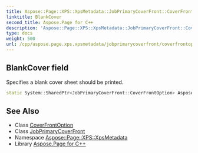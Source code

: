 ```yaml
---
title: Aspose::Page::XPS::XpsMetadata::JobPrimaryCoverFront::CoverFrontOption::BlankCover field
linktitle: BlankCover
second_title: Aspose.Page for C++
description: 'Aspose::Page::XPS::XpsMetadata::JobPrimaryCoverFront::CoverFrontOption::BlankCover field. Specifies a blank cover sheet should be printed in C++.'
type: docs
weight: 500
url: /cpp/aspose.page.xps.xpsmetadata/jobprimarycoverfront/coverfrontoption/blankcover/
---
```

## BlankCover field


Specifies a blank cover sheet should be printed.

```cpp
static System::SharedPtr<JobPrimaryCoverFront::CoverFrontOption> Aspose::Page::XPS::XpsMetadata::JobPrimaryCoverFront::CoverFrontOption::BlankCover
```

## See Also

* Class [CoverFrontOption](../)
* Class [JobPrimaryCoverFront](../../)
* Namespace [Aspose::Page::XPS::XpsMetadata](../../../)
* Library [Aspose.Page for C++](../../../../)
